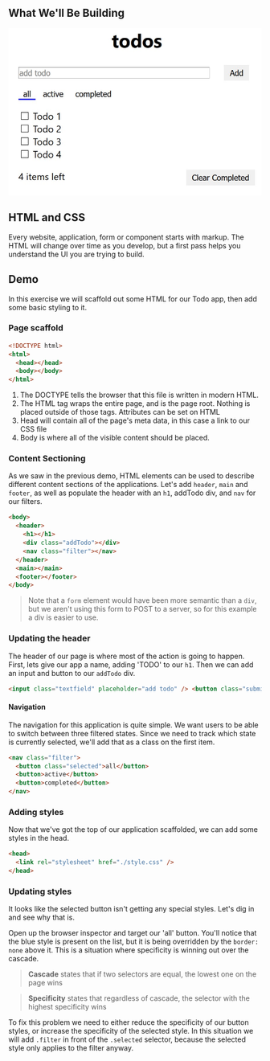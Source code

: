 ## What We'll Be Building

![todo screenshot](https://raw.githubusercontent.com/Microsoft/frontend-bootcamp/master/assets/todo_screenshot.jpg)

## HTML and CSS

Every website, application, form or component starts with markup. The HTML will change over time as you develop, but a first pass helps you understand the UI you are trying to build.

## Demo

In this exercise we will scaffold out some HTML for our Todo app, then add some basic styling to it.

### Page scaffold

```html
<!DOCTYPE html>
<html>
  <head></head>
  <body></body>
</html>
```

1. The DOCTYPE tells the browser that this file is written in modern HTML.
2. The HTML tag wraps the entire page, and is the page root. Nothing is placed outside of those tags. Attributes can be set on HTML
3. Head will contain all of the page's meta data, in this case a link to our CSS file
4. Body is where all of the visible content should be placed.

### Content Sectioning

As we saw in the previous demo, HTML elements can be used to describe different content sections of the applications. Let's add `header`, `main` and `footer`, as well as populate the header with an `h1`, addTodo div, and `nav` for our filters.

```html
<body>
  <header>
    <h1></h1>
    <div class="addTodo"></div>
    <nav class="filter"></nav>
  </header>
  <main></main>
  <footer></footer>
</body>
```

> Note that a `form` element would have been more semantic than a `div`, but we aren't using this form to POST to a server, so for this example a div is easier to use.

### Updating the header

The header of our page is where most of the action is going to happen. First, lets give our app a name, adding 'TODO' to our `h1`. Then we can add an input and button to our `addTodo` div.

```html
<input class="textfield" placeholder="add todo" /> <button class="submit">Add</button>
```

#### Navigation

The navigation for this application is quite simple. We want users to be able to switch between three filtered states. Since we need to track which state is currently selected, we'll add that as a class on the first item.

```html
<nav class="filter">
  <button class="selected">all</button>
  <button>active</button>
  <button>completed</button>
</nav>
```

### Adding styles

Now that we've got the top of our application scaffolded, we can add some styles in the head.

```html
<head>
  <link rel="stylesheet" href="./style.css" />
</head>
```

### Updating styles

It looks like the selected button isn't getting any special styles. Let's dig in and see why that is.

Open up the browser inspector and target our 'all' button. You'll notice that the blue style is present on the list, but it is being overridden by the `border: none` above it. This is a situation where specificity is winning out over the cascade.

> **Cascade** states that if two selectors are equal, the lowest one on the page wins

> **Specificity** states that regardless of cascade, the selector with the highest specificity wins

To fix this problem we need to either reduce the specificity of our button styles, or increase the specificity of the selected style. In this situation we will add `.filter` in front of the `.selected` selector, because the selected style only applies to the filter anyway.
